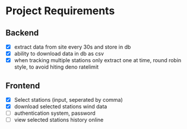 # Project Requirements

## Backend

-   [x] extract data from site every 30s and store in db
-   [x] ability to download data in db as csv
-   [x] when tracking multiple stations only extract one at time, round robin style, to avoid hiting deno ratelimit

## Frontend

-   [x] Select stations (input, seperated by comma)
-   [x] download selected stations wind data
-   [ ] authentication system, password
-   [ ] view selected stations history online
